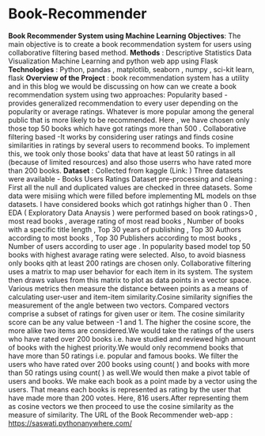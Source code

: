 # Book-Recommender
**Book Recommender System using Machine Learning**
**Objectives**: The main objective is to create a book recommendation system for users using collaborative filtering based method.
**Methods** : Descriptive Statistics Data Visualization Machine Learning and python web app using Flask
**Technologies** : Python, pandas , matplotlib, seaborn , numpy , sci-kit learn, flask
**Overview of the Project** : book recommendation system has a utility and in this blog we would be discussing on how can we create a book recommendation system using two approaches:
Popularity based - provides generalized recommendation to every user depending on the popularity or average ratings. Whatever is more popular among the general public that is more likely to be recommended. Here , we have chosen only those top 50 books which have got ratings more than 500 .
Collaborative filtering based -It works by considering user ratings and finds cosine similarities in ratings by several users to recommend books. To implement this, we took only those books' data that have at least 50 ratings in all (because of limited resources) and also those userrs who have rated more than 200 books.
**Dataset** : Collected from kaggle (Link: )
Three datasets were available - Books
                                Users
                                Ratings
Dataset pre-processing and cleaning :
First all the null and duplicated values are checked in three datasets. Some data were misiing which were filled before implementing ML models on thse datasets.
I have considered books which got ratinhgs higher than 0 .
Then EDA ( Exploratory Data Anaysis ) were performed based on book ratings>0 , most read books , average rating of most read books , Number of books with a specific title length , Top 30 years of publishing , Top 30 Authors according to most books , Top 30 Publishers according to most books , Number of users according to user age . 
In popularity based model top 50 books with highest avarage rating were selected. Also, to avoid biasness only books qith at least 200 ratings are chosen only. 
 Collaborative filtering uses a matrix to map user behavior for each item in its system. The system then draws values from this matrix to plot as data points in a vector space. Various metrics then measure the distance between points as a means of calculating user-user and item-item similarity.Cosine similarity signifies the measurement of the angle between two vectors. Compared vectors comprise a subset of ratings for given user or item. The cosine similarity score can be any value between -1 and 1. The higher the cosine score, the more alike two items are considered.We would take the ratings of the users who have rated over 200 books i.e. have studied and reviewed high amount of books with the highest priority.We would only recommend books that have more than 50 ratings i.e. popular and famous books.
We filter the users who have rated over 200 books using count( ) and books with more than 50 ratings using count( ) as well.We would then make a pivot table of users and books. 
We make each book as a point made by a vector using the users. That means each books is represented as rating by the user that have made more than 200 votes. Here, 816 users.After representing them as cosine vectors we then proceed to use the cosine similarity as the measure of similarity.
The URL of the Book Recommender web-app : https://saswati.pythonanywhere.com/
